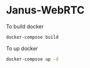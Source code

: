 # Janus-WebRTC

To build docker
```sh
docker-compose build
```

To up docker
```sh
docker-compose up -d
```